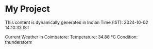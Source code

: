 # My Project

This content is dynamically generated in Indian Time (IST): 2024-10-02 14:10:32 IST


Current Weather in Coimbatore:
Temperature: 34.88 °C
Condition: thunderstorm

